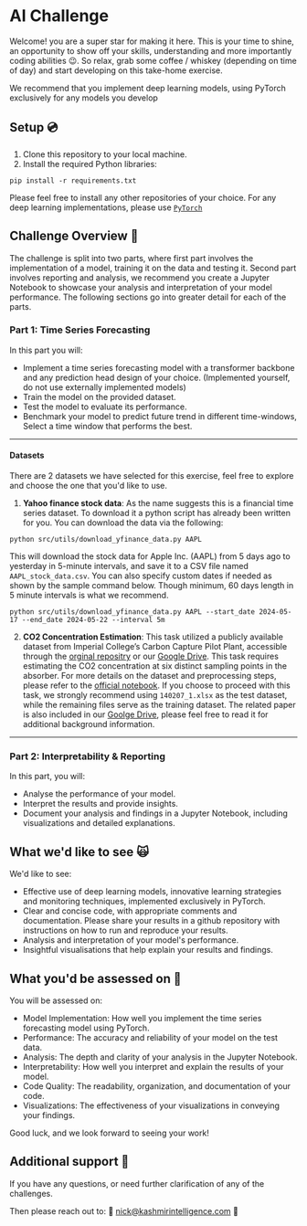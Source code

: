 # AI Challenge

Welcome! you are a super star for making it here. This is your time to shine, an opportunity to show off your skills, understanding and more importantly coding abilities 😉. So relax, grab some coffee / whiskey (depending on time of day) and start developing on this take-home exercise.

We recommend that you implement deep learning models, using PyTorch exclusively for any models you develop

## Setup 💿

1. Clone this repository to your local machine.
2. Install the required Python libraries:

```shell
pip install -r requirements.txt
```

Please feel free to install any other repositories of your choice. For any deep learning implementations, please use [`PyTorch`](https://pytorch.org/)

## Challenge Overview 💪

The challenge is split into two parts, where first part involves the implementation of a model, training it on the data and testing it. Second part involves reporting and analysis, we recommend you create a Jupyter Notebook to showcase your analysis and interpretation of your model performance. The following sections go into greater detail for each of the parts.

### Part 1: Time Series Forecasting
In this part you will:

- Implement a time series forecasting model with a transformer backbone and any prediction head design of your choice. (Implemented yourself, do not use externally implemented models) 
- Train the model on the provided dataset.
- Test the model to evaluate its performance.
- Benchmark your model to predict future trend in different time-windows, Select a time window that performs the best.

---
#### Datasets
There are 2 datasets we have selected for this exercise, feel free to explore and choose the one that you'd like to use.

1. **Yahoo finance stock data**: As the name suggests this is a financial time series dataset. To download it a python script has already been written for you. You can download the data via the following:

```shell
python src/utils/download_yfinance_data.py AAPL
```

This will download the stock data for Apple Inc. (AAPL) from 5 days ago to yesterday in 5-minute intervals, and save it to a CSV file named `AAPL_stock_data.csv`. You can also specify custom dates if needed as shown by the sample command below. Though minimum, 60 days length in 5 minute intervals is what we recommend.

```shell
python src/utils/download_yfinance_data.py AAPL --start_date 2024-05-17 --end_date 2024-05-22 --interval 5m
```

2. **CO2 Concentration Estimation**: This task utilized a publicly available dataset from Imperial College’s Carbon Capture Pilot Plant, accessible through the [orginal repositry](https://github.com/tonyzyl/CO2-Soft-sensor-for-a-carbon-capture-pilot-plant/tree/main/data/withLabel) or our [Google Drive](https://drive.google.com/drive/folders/1llbR-zxds5uRB-dcOykNdhSOyUi2YQDZ?usp=sharing). This task requires estimating the CO2 concentration at six distinct sampling points in the absorber. For more details on the dataset and preprocessing steps, please refer to the [official notebook](https://github.com/tonyzyl/CO2-Soft-sensor-for-a-carbon-capture-pilot-plant/blob/main/Estimate_CO2_profile.ipynb). If you choose to proceed with this task, we strongly recommend using `140207_1.xlsx` as the test dataset, while the remaining files serve as the training dataset. The related paper is also included in our [Goolge Drive](https://drive.google.com/drive/folders/1llbR-zxds5uRB-dcOykNdhSOyUi2YQDZ?usp=sharing), please feel free to read it for additional background information.

---

### Part 2: Interpretability & Reporting
In this part, you will:

- Analyse the performance of your model.
- Interpret the results and provide insights.
- Document your analysis and findings in a Jupyter Notebook, including visualizations and detailed explanations.

## What we'd like to see 🙀
We'd like to see:

- Effective use of deep learning models, innovative learning strategies and monitoring techniques, implemented exclusively in PyTorch.
- Clear and concise code, with appropriate comments and documentation. Please share your results in a github repository with instructions on how to run and reproduce your results.
- Analysis and interpretation of your model's performance.
- Insightful visualisations that help explain your results and findings.

## What you'd be assessed on 🔎

You will be assessed on:

- Model Implementation: How well you implement the time series forecasting model using PyTorch.
- Performance: The accuracy and reliability of your model on the test data.
- Analysis: The depth and clarity of your analysis in the Jupyter Notebook.
- Interpretability: How well you interpret and explain the results of your model.
- Code Quality: The readability, organization, and documentation of your code.
- Visualizations: The effectiveness of your visualizations in conveying your findings.

Good luck, and we look forward to seeing your work!

## Additional support 🤝
If you have any questions, or need further clarification of any of the challenges. 

Then please reach out to: 
📣 nick@kashmirintelligence.com 📣
